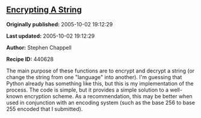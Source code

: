 ## [Encrypting A String](https://code.activestate.com/recipes/440628-encrypting-a-string)

**Originally published:** 2005-10-02 19:12:29

**Last updated:** 2005-10-02 19:12:29

**Author:** Stephen Chappell

**Recipe ID:** 440628

The main purpose of these functions are to encrypt and decrypt a string (or change the string from one "language" into another). I'm guessing that Python already has something like this, but this is my implementation of the process. The code is simple, but it provides a simple solution to a well-known encryption scheme. As a recommendation, this may be better when used in conjunction with an encoding system (such as the base 256 to base 255 encoded that I submitted).
